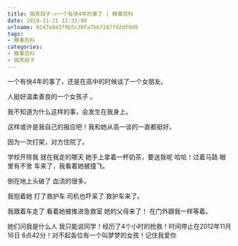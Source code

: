 ```yaml
---
title: 搞笑段子->一个有快4年的事了 | 糗事百科
date: 2019-11-21 12:33:08
urlname: 0247e843f9b5c38fa7b6f287f92df9d9
tags: 
- 糗事百科
categories:
- 糗事百科
- 搞笑段子
---
```

一个有快4年的事了，还是在高中的时候谈了一个女朋友。

人挺好温柔善良的一个女孩子 。

我不知道为什么这样的事，会发生在我身上。

这样或许是我自己的报应吧！我和她从高一谈的一直都挺好。

因为一次打架，对方住院了。

学校开除我 就在我走的哪天 她手上拿着一杯奶茶，要送我呢 哈哈！过着马路 眼里有不舍 车来了，我看着她被撞飞。

倒在地上头破了 血流的很多。

我抱着她 打了救护车 司机也吓呆了 救护车来了。

我跟着车走了 看着她被推进急救室 她的父母来了！ 在门外跟我一样等着。

她们问我是什么人 我只能说同学！经历了4个小时的抢救！时间停止在2012年11月16日 6点42分！对不起各位有一个叫梦梦的女孩！记住我爱你


